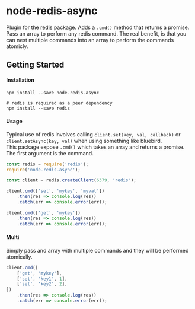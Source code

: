 # node-redis-async
Plugin for the [redis](https://github.com/NodeRedis/node_redis) package. Adds a `.cmd()` method that returns a promise. Pass an array to perform any redis command. The real benefit, is that you can nest multiple commands into an array to perform the commands atomicly.

## Getting Started
#### Installation
```shell
npm install --save node-redis-async

# redis is required as a peer dependency
npm install --save redis
```

#### Usage
Typical use of redis involves calling `client.set(key, val, callback)` or `client.setAsync(key, val)` when using something like bluebird.  
This package expose `.cmd()` which takes an array and returns a promise. The first argument is the command.

```javascript
const redis = require('redis');
require('node-redis-async');

const client = redis.createClient(6379, 'redis');

client.cmd(['set', 'mykey', 'myval'])
	.then(res => console.log(res))
	.catch(err => console.error(err));

client.cmd(['get', 'mykey'])
	.then(res => console.log(res))
	.catch(err => console.error(err));
```

#### Multi
Simply pass and array with multiple commands and they will be performed atomically.
```javascript
client.cmd([
	['get', 'mykey'],
	['set', 'key1', 1],
	['set', 'key2', 2],
])
	.then(res => console.log(res))
	.catch(err => console.error(err));
```